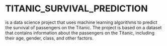 # TITANIC_SURVIVAL_PREDICTION
 is a data science project that uses machine learning algorithms to predict the survival of passengers on the Titanic. The project is based on a dataset that contains information about the passengers on the Titanic, including their age, gender, class, and other factors.
